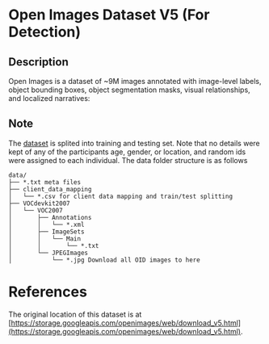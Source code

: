 # Open Images Dataset V5 (For Detection)

## Description

Open Images is a dataset of ~9M images annotated with image-level labels, object bounding boxes, object segmentation masks, visual relationships, and localized narratives:

## Note

The [dataset](https://fedscale.eecs.umich.edu/dataset/openimage_detection.tar.gz) is splited into training and testing set. Note that no details were kept of any of the participants age, gender, or location, and random ids were assigned to each individual. The data folder structure is as follows
```
data/
├── *.txt meta files
├── client_data_mapping
│   └── *.csv for client data mapping and train/test splitting
├── VOCdevkit2007
│   └── VOC2007
│       ├── Annotations
│       │   └── *.xml
│       ├── ImageSets
│       │   └── Main
│       │       └── *.txt
│       └── JPEGImages
│           └── *.jpg Download all OID images to here
```

# References
The original location of this dataset is at
[https://storage.googleapis.com/openimages/web/download_v5.html](https://storage.googleapis.com/openimages/web/download_v5.html).

